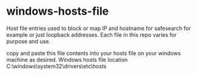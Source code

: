# windows-hosts-file
Host file entries used to block or map IP and hostname for safesearch for example or just loopback addresses.
Each file in this repo varies for purpose and use.

copy and paste this file contents into your hosts file on your windows machine as desired.
Windows hosts file location C:\windows\system32\drivers\etc\hosts
